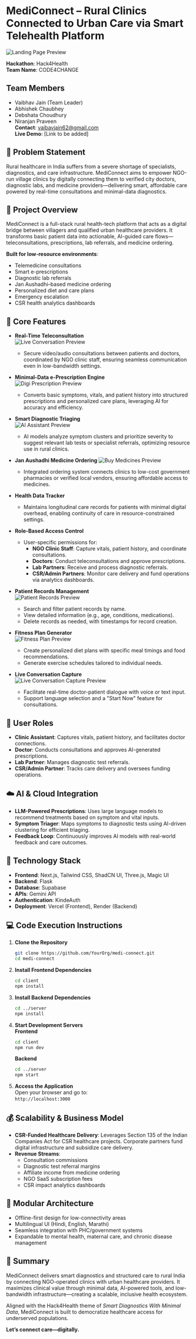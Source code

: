 # MediConnect – Rural Clinics Connected to Urban Care via Smart Telehealth Platform
![Landing Page Preview](designs/landingPage.png)

**Hackathon**: Hack4Health  
**Team Name**: CODE4CHANGE  

## Team Members
- Vaibhav Jain (Team Leader)
- Abhishek Chaubhey
- Debshata Choudhury
- Niranjan Praveen  
**Contact**: vaibavjain62@gmail.com  
**Live Demo**: [Link to be added]

## 🚀 Problem Statement
Rural healthcare in India suffers from a severe shortage of specialists, diagnostics, and care infrastructure. MediConnect aims to empower NGO-run village clinics by digitally connecting them to verified city doctors, diagnostic labs, and medicine providers—delivering smart, affordable care powered by real-time consultations and minimal-data diagnostics.

## 🧠 Project Overview
MediConnect is a full-stack rural health-tech platform that acts as a digital bridge between villagers and qualified urban healthcare providers. It transforms basic patient data into actionable, AI-guided care flows—teleconsultations, prescriptions, lab referrals, and medicine ordering.

**Built for low-resource environments**:
- Telemedicine consultations
- Smart e-prescriptions
- Diagnostic lab referrals
- Jan Aushadhi–based medicine ordering
- Personalized diet and care plans
- Emergency escalation
- CSR health analytics dashboards

## 🧩 Core Features
- **Real-Time Teleconsultation**  
  ![Live Conversation Preview](designs/liveConversation.png)  
  - Secure video/audio consultations between patients and doctors, coordinated by NGO clinic staff, ensuring seamless communication even in low-bandwidth settings.

- **Minimal-Data e-Prescription Engine**  
  ![Digi Prescription Preview](designs/digiPrescription.png)  
  - Converts basic symptoms, vitals, and patient history into structured prescriptions and personalized care plans, leveraging AI for accuracy and efficiency.

- **Smart Diagnostic Triaging**  
  ![AI Assistant Preview](designs/aiAssistant.png)  
  - AI models analyze symptom clusters and prioritize severity to suggest relevant lab tests or specialist referrals, optimizing resource use in rural clinics.

- **Jan Aushadhi Medicine Ordering** 
![Buy Medicines Preview](designs/buyMedicines.png) 
  - Integrated ordering system connects clinics to low-cost government pharmacies or verified local vendors, ensuring affordable access to medicines.

- **Health Data Tracker**  
  - Maintains longitudinal care records for patients with minimal digital overhead, enabling continuity of care in resource-constrained settings.

- **Role-Based Access Control**  
  - User-specific permissions for:  
    - **NGO Clinic Staff**: Capture vitals, patient history, and coordinate consultations.  
    - **Doctors**: Conduct teleconsultations and approve prescriptions.  
    - **Lab Partners**: Receive and process diagnostic referrals.  
    - **CSR/Admin Partners**: Monitor care delivery and fund operations via analytics dashboards.

- **Patient Records Management**  
  ![Patient Records Preview](designs/patientRecords.png)  
  - Search and filter patient records by name.  
  - View detailed information (e.g., age, conditions, medications).  
  - Delete records as needed, with timestamps for record creation.

- **Fitness Plan Generator**  
  ![Fitness Plan Preview](designs/fitnessGenerator.png)  
  - Create personalized diet plans with specific meal timings and food recommendations.  
  - Generate exercise schedules tailored to individual needs.

- **Live Conversation Capture**  
  ![Live Conversation Capture Preview](designs/liveConversation.png)  
  - Facilitate real-time doctor-patient dialogue with voice or text input.  
  - Support language selection and a "Start Now" feature for consultations.

## 👥 User Roles
- **Clinic Assistant**: Captures vitals, patient history, and facilitates doctor connections.
- **Doctor**: Conducts consultations and approves AI-generated prescriptions.
- **Lab Partner**: Manages diagnostic test referrals.
- **CSR/Admin Partner**: Tracks care delivery and oversees funding operations.

## ☁️ AI & Cloud Integration
- **LLM-Powered Prescriptions**: Uses large language models to recommend treatments based on symptom and vital inputs.
- **Symptom Triager**: Maps symptoms to diagnostic tests using AI-driven clustering for efficient triaging.
- **Feedback Loop**: Continuously improves AI models with real-world feedback and care outcomes.

## 🧰 Technology Stack
- **Frontend**: Next.js, Tailwind CSS, ShadCN UI, Three.js, Magic UI
- **Backend**: Flask
- **Database**: Supabase
- **APIs**: Gemini API
- **Authentication**: KindeAuth
- **Deployment**: Vercel (Frontend), Render (Backend)

## 💻 Code Execution Instructions
1. **Clone the Repository**  
   ```bash
   git clone https://github.com/YourOrg/medi-connect.git
   cd medi-connect
   ```
2. **Install Frontend Dependencies**  
   ```bash
   cd client
   npm install
   ```
3. **Install Backend Dependencies**  
   ```bash
   cd ../server
   npm install
   ```
4. **Start Development Servers**  
   **Frontend**  
   ```bash
   cd client
   npm run dev
   ```  
   **Backend**  
   ```bash
   cd ../server
   npm start
   ```
5. **Access the Application**  
   Open your browser and go to:  
   `http://localhost:3000`

## 💰 Scalability & Business Model
- **CSR-Funded Healthcare Delivery**: Leverages Section 135 of the Indian Companies Act for CSR healthcare projects. Corporate partners fund digital infrastructure and subsidize care delivery.
- **Revenue Streams**:
  - Consultation commissions
  - Diagnostic test referral margins
  - Affiliate income from medicine ordering
  - NGO SaaS subscription fees
  - CSR impact analytics dashboards

## 🧱 Modular Architecture
- Offline-first design for low-connectivity areas
- Multilingual UI (Hindi, English, Marathi)
- Seamless integration with PHC/government systems
- Expandable to mental health, maternal care, and chronic disease management

## 📌 Summary
MediConnect delivers smart diagnostics and structured care to rural India by connecting NGO-operated clinics with urban healthcare providers. It maximizes clinical value through minimal data, AI-powered tools, and low-bandwidth infrastructure—creating a scalable, inclusive health ecosystem.

Aligned with the Hack4Health theme of *Smart Diagnostics With Minimal Data*, MediConnect is built to democratize healthcare access for underserved populations.

**Let’s connect care—digitally.**